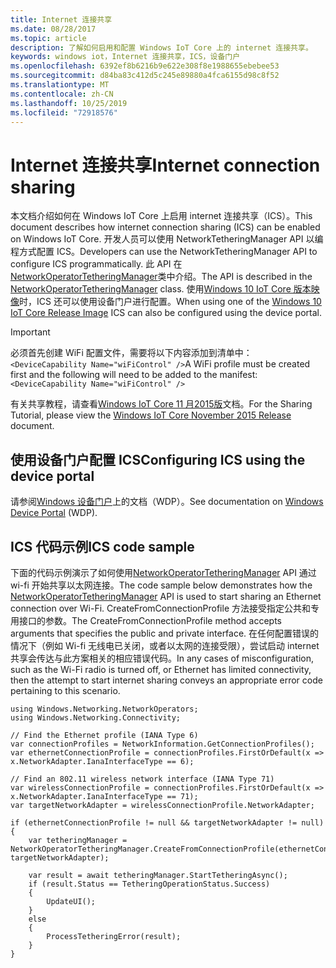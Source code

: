 ```yaml
---
title: Internet 连接共享
ms.date: 08/28/2017
ms.topic: article
description: 了解如何启用和配置 Windows IoT Core 上的 internet 连接共享。
keywords: windows iot，Internet 连接共享，ICS，设备门户
ms.openlocfilehash: 6392ef8b6216b9e622e308f8e1988655ebebee53
ms.sourcegitcommit: d84ba83c412d5c245e89880a4fca6155d98c8f52
ms.translationtype: MT
ms.contentlocale: zh-CN
ms.lasthandoff: 10/25/2019
ms.locfileid: "72918576"
---
```

# <a name="internet-connection-sharing"></a><span data-ttu-id="f38bc-104">Internet 连接共享</span><span class="sxs-lookup"><span data-stu-id="f38bc-104">Internet connection sharing</span></span>

<span data-ttu-id="f38bc-105">本文档介绍如何在 Windows IoT Core 上启用 internet 连接共享（ICS）。</span><span class="sxs-lookup"><span data-stu-id="f38bc-105">This document describes how internet connection sharing (ICS) can be enabled on Windows IoT Core.</span></span> <span data-ttu-id="f38bc-106">开发人员可以使用 NetworkTetheringManager API 以编程方式配置 ICS。</span><span class="sxs-lookup"><span data-stu-id="f38bc-106">Developers can use the NetworkTetheringManager API to configure ICS programmatically.</span></span> <span data-ttu-id="f38bc-107">此 API 在[NetworkOperatorTetheringManager](https://msdn.microsoft.com/library/windows/apps/windows.networking.networkoperators.networkoperatortetheringmanager.aspx)类中介绍。</span><span class="sxs-lookup"><span data-stu-id="f38bc-107">The API is described in the [NetworkOperatorTetheringManager](https://msdn.microsoft.com/library/windows/apps/windows.networking.networkoperators.networkoperatortetheringmanager.aspx) class.</span></span>
<span data-ttu-id="f38bc-108">使用[Windows 10 IoT Core 版本映像](https://developer.microsoft.com/en-us/windows/iot/downloads)时，ICS 还可以使用设备门户进行配置。</span><span class="sxs-lookup"><span data-stu-id="f38bc-108">When using one of the [Windows 10 IoT Core Release Image](https://developer.microsoft.com/en-us/windows/iot/downloads) ICS can also be configured using the device portal.</span></span>

> [!IMPORTANT]
> <span data-ttu-id="f38bc-109">必须首先创建 WiFi 配置文件，需要将以下内容添加到清单中： `<DeviceCapability Name="wiFiControl" />`</span><span class="sxs-lookup"><span data-stu-id="f38bc-109">A WiFi profile must be created first and the following will need to be added to the manifest: `<DeviceCapability Name="wiFiControl" />`</span></span>

<span data-ttu-id="f38bc-110">有关共享教程，请查看[Windows IoT Core 11 月2015版](InternetConnectionSharingNov2015.md)文档。</span><span class="sxs-lookup"><span data-stu-id="f38bc-110">For the Sharing Tutorial, please view the [Windows IoT Core November 2015 Release](InternetConnectionSharingNov2015.md) document.</span></span>

## <a name="configuring-ics-using-the-device-portal"></a><span data-ttu-id="f38bc-111">使用设备门户配置 ICS</span><span class="sxs-lookup"><span data-stu-id="f38bc-111">Configuring ICS using the device portal</span></span>
<span data-ttu-id="f38bc-112">请参阅[Windows 设备门户](../manage-your-device/deviceportal.md)上的文档（WDP）。</span><span class="sxs-lookup"><span data-stu-id="f38bc-112">See documentation on [Windows Device Portal](../manage-your-device/deviceportal.md) (WDP).</span></span>

## <a name="ics-code-sample"></a><span data-ttu-id="f38bc-113">ICS 代码示例</span><span class="sxs-lookup"><span data-stu-id="f38bc-113">ICS code sample</span></span>
<span data-ttu-id="f38bc-114">下面的代码示例演示了如何使用[NetworkOperatorTetheringManager](https://msdn.microsoft.com/library/windows/apps/windows.networking.networkoperators.networkoperatortetheringmanager.aspx) API 通过 wi-fi 开始共享以太网连接。</span><span class="sxs-lookup"><span data-stu-id="f38bc-114">The code sample below demonstrates how the [NetworkOperatorTetheringManager](https://msdn.microsoft.com/library/windows/apps/windows.networking.networkoperators.networkoperatortetheringmanager.aspx) API is used to start sharing an Ethernet connection over Wi-Fi.</span></span> <span data-ttu-id="f38bc-115">CreateFromConnectionProfile 方法接受指定公共和专用接口的参数。</span><span class="sxs-lookup"><span data-stu-id="f38bc-115">The CreateFromConnectionProfile method accepts arguments that specifies the public and private interface.</span></span> <span data-ttu-id="f38bc-116">在任何配置错误的情况下（例如 Wi-fi 无线电已关闭，或者以太网的连接受限），尝试启动 internet 共享会传达与此方案相关的相应错误代码。</span><span class="sxs-lookup"><span data-stu-id="f38bc-116">In any cases of misconfiguration, such as the Wi-Fi radio is turned off, or Ethernet has limited connectivity, then the attempt to start internet sharing conveys an appropriate error code pertaining to this scenario.</span></span>

```
using Windows.Networking.NetworkOperators;
using Windows.Networking.Connectivity; 
 
// Find the Ethernet profile (IANA Type 6)
var connectionProfiles = NetworkInformation.GetConnectionProfiles(); 
var ethernetConnectionProfile = connectionProfiles.FirstOrDefault(x => x.NetworkAdapter.IanaInterfaceType == 6); 

// Find an 802.11 wireless network interface (IANA Type 71)
var wirelessConnectionProfile = connectionProfiles.FirstOrDefault(x => x.NetworkAdapter.IanaInterfaceType == 71);
var targetNetworkAdapter = wirelessConnectionProfile.NetworkAdapter;

if (ethernetConnectionProfile != null && targetNetworkAdapter != null)
{
    var tetheringManager = NetworkOperatorTetheringManager.CreateFromConnectionProfile(ethernetConnectionProfile, targetNetworkAdapter); 

    var result = await tetheringManager.StartTetheringAsync(); 
    if (result.Status == TetheringOperationStatus.Success)
    {
        UpdateUI();
    }
    else
    {
        ProcessTetheringError(result);
    }
}
```

